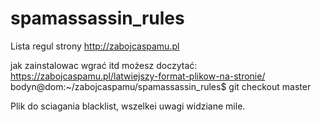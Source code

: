 # spamassassin_rules
 
Lista regul strony http://zabojcaspamu.pl

jak zainstalowac wgrać itd możesz doczytać:
https://zabojcaspamu.pl/latwiejszy-format-plikow-na-stronie/
bodyn@dom:~/zabojcaspamu/spamassassin_rules$ git checkout master

Plik do sciagania blacklist, wszelkei uwagi widziane mile.
